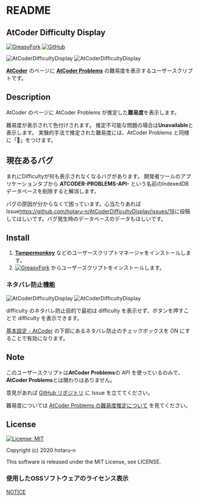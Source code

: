 # README

## AtCoder Difficulty Display

[![GreasyFork](https://img.shields.io/badge/GreasyFork-install-orange)](https://greasyfork.org/ja/scripts/397185-atcoder-difficulty-display)
[![GitHub](https://img.shields.io/badge/GitHub-Repository-green)](https://github.com/hotaru-n/AtCoderDifficultyDisplay)

![AtCoderDifficultyDisplay](https://raw.githubusercontent.com/hotaru-n/AtCoderDifficultyDisplay/master/img/overview1.png)
![AtCoderDifficultyDisplay](https://raw.githubusercontent.com/hotaru-n/AtCoderDifficultyDisplay/master/img/overview2.png)

[**AtCoder**](https://atcoder.jp/) のページに [**AtCoder Problems**](https://kenkoooo.com/atcoder/) の難易度を表示するユーザースクリプトです。

## Description

AtCoder のページに AtCoder Problems が推定した**難易度**を表示します。

難易度が表示されて色付けされます。
推定不可能な問題の場合は**Unavailable**と表示します。
実験的手法で推定された難易度には、AtCoder Problems と同様に「🧪」をつけます。

## 現在あるバグ

まれにDifficultyが何も表示されなくなるバグがあります。
開発者ツールのアプリケーションタブから **ATCODER-PROBLEMS-API-** という名前のIndexedDBデータベースを削除すると解消します。

バグの原因が分からなくて困っています。心当たりあればIssue<https://github.com/hotaru-n/AtCoderDifficultyDisplay/issues/18>に投稿してほしいです。バグ発生時のデータベースのデータもほしいです。

## Install

1. [**Tampermonkey**](https://chrome.google.com/webstore/detail/tampermonkey/dhdgffkkebhmkfjojejmpbldmpobfkfo?hl=ja) などのユーザースクリプトマネージャをインストールします。
2. [![GreasyFork](https://img.shields.io/badge/GreasyFork-install-orange)](https://greasyfork.org/ja/scripts/397185-atcoder-difficulty-display) からユーザースクリプトをインストールします。

### ネタバレ防止機能

![AtCoderDifficultyDisplay](https://raw.githubusercontent.com/hotaru-n/AtCoderDifficultyDisplay/master/img/config1.png)
![AtCoderDifficultyDisplay](https://raw.githubusercontent.com/hotaru-n/AtCoderDifficultyDisplay/master/img/config2.png)

difficulty のネタバレ防止目的で最初は difficulty を表示せず、ボタンを押すことで difficulty を表示できます。

[基本設定 \- AtCoder](https://atcoder.jp/settings) の下部にあるネタバレ防止のチェックボックスを ON にすることで有効になります。

## Note

このユーザースクリプトは**AtCoder Problems**の API を使っているのみで、**AtCoder Problems**とは関わりはありません。

意見があれば [GitHub リポジトリ](https://github.com/hotaru-n/AtCoderDifficultyDisplay) に Issue を立ててください。

難易度については [AtCoder Problems の難易度推定について](http://pepsin-amylase.hatenablog.com/entry/atcoder-problems-difficulty) を見てください。

## License

[![License: MIT](https://img.shields.io/badge/License-MIT-blue.svg)](https://opensource.org/licenses/MIT)

Copyright (c) 2020 hotaru-n

This software is released under the MIT License, see LICENSE.

### 使用したOSSソフトウェアのライセンス表示

[NOTICE](./NOTICE.md)

<!-- TODO: README更新 -->
